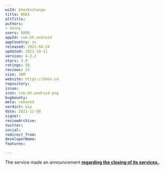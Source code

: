 ```yaml
---
wsId: bhexExchange
title: BHEX
altTitle: 
authors:
- danny
users: 5000
appId: com.bh.android
appCountry: us
released: 2021-04-24
updated: 2021-10-11
version: 4.2.2
stars: 3.9
ratings: 58
reviews: 21
size: 36M
website: https://bhex.co
repository: 
issue: 
icon: com.bh.android.png
bugbounty: 
meta: removed
verdict: wip
date: 2021-11-08
signer: 
reviewArchive: 
twitter: 
social: 
redirect_from: 
developerName: 
features: 

---
```


The service made an announcement [**regarding the closing of its services.**](https://support.hbtc.co/hc/en-us/articles/4406992059417).
